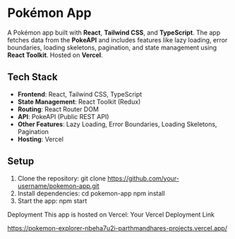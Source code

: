 # Pokémon App

A Pokémon app built with **React**, **Tailwind CSS**, and **TypeScript**. The app fetches data from the **PokeAPI** and includes features like lazy loading, error boundaries, loading skeletons, pagination, and state management using **React Toolkit**. Hosted on **Vercel**.

## Tech Stack

- **Frontend**: React, Tailwind CSS, TypeScript
- **State Management**: React Toolkit (Redux)
- **Routing**: React Router DOM
- **API**: PokeAPI (Public REST API)
- **Other Features**: Lazy Loading, Error Boundaries, Loading Skeletons, Pagination
- **Hosting**: Vercel

## Setup

1. Clone the repository:
   git clone https://github.com/your-username/pokemon-app.git
2. Install dependencies:
  cd pokemon-app
  npm install 
3. Start the app:
   npm start

Deployment
This app is hosted on Vercel: Your Vercel Deployment Link

https://pokemon-explorer-nbeha7u2i-parthmandhares-projects.vercel.app/
